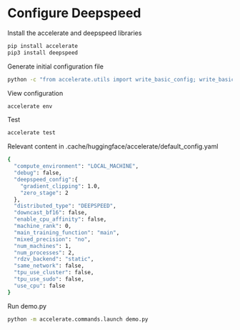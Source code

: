 # Configure Deepspeed    

Install the accelerate and deepspeed libraries   
```bash
pip install accelerate   
pip3 install deepspeed  
```
Generate initial configuration file
```bash
python -c "from accelerate.utils import write_basic_config; write_basic_config(mixed_precision='fp16')"
```  
View configuration     
```bash
accelerate env 
```
Test
```bash
accelerate test
```    
Relevant content in .cache/huggingface/accelerate/default_config.yaml  
```bash
{
  "compute_environment": "LOCAL_MACHINE",
  "debug": false,
  "deepspeed_config":{
    "gradient_clipping": 1.0,
    "zero_stage": 2
  },
  "distributed_type": "DEEPSPEED",
  "downcast_bf16": false,
  "enable_cpu_affinity": false,
  "machine_rank": 0,
  "main_training_function": "main",
  "mixed_precision": "no",
  "num_machines": 1,
  "num_processes": 2,
  "rdzv_backend": "static",
  "same_network": false,
  "tpu_use_cluster": false,
  "tpu_use_sudo": false,
  "use_cpu": false
}
```
Run demo.py   
```bash
python -m accelerate.commands.launch demo.py 
```

